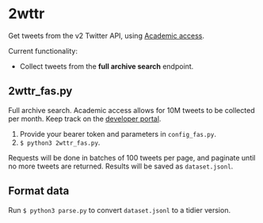 # 2wttr
Get tweets from the v2 Twitter API, using [Academic access](https://developer.twitter.com/en/solutions/academic-research).

Current functionality:

- Collect tweets from the **full archive search** endpoint.

## 2wttr_fas.py

Full archive search. Academic access allows for 10M tweets to be collected per month. Keep track on the [developer portal](https://developer.twitter.com/en/portal/dashboard).

1. Provide your bearer token and parameters in `config_fas.py`.
2. `$ python3 2wttr_fas.py`.

Requests will be done in batches of 100 tweets per page, and paginate until no more tweets are returned. Results will be saved as `dataset.jsonl`.


## Format data

Run `$ python3 parse.py` to convert `dataset.jsonl` to a tidier version.
